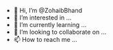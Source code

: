 - 👋 Hi, I’m @ZohaibBhand
- 👀 I’m interested in ...
- 🌱 I’m currently learning ...
- 💞️ I’m looking to collaborate on ...
- 📫 How to reach me ...

<!---
ZohaibBhand/ZohaibBhand is a ✨ special ✨ repository because its `README.md` (this file) appears on your GitHub profile.
You can click the Preview link to take a look at your changes.
--->
